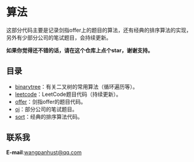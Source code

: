 # 算法
这部分代码主要是记录剑指offer上的题目的算法，还有经典的排序算法的实现，另外有少部分公司的笔试题目，会持续更新。


**如果你觉得还不错的话，请在这个仓库上点个star，谢谢支持。**

## 目录

 - [binarytree](https://github.com/WangPanHUST/offerMe/tree/master/src/binaryTree)：有关二叉树的常用算法（循环遍历等）。
 - [leetcode](https://github.com/WangPanHUST/offerMe/tree/master/src/leetcode)：LeetCode题目代码（持续更新）。
 - [offer](https://github.com/WangPanHUST/offerMe/tree/master/src/offer)：剑指offer的题目代码。
 - [oj](https://github.com/WangPanHUST/offerMe/tree/master/src/OJ)：部分公司的笔试题目。
 - [sort](https://github.com/WangPanHUST/offerMe/tree/master/src/sort)：经典的排序算法代码。
 


## 联系我

**E-mail**:wangpanhust@qq.com
